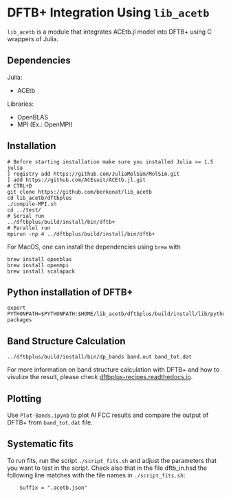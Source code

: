 
# DFTB+ Integration Using `lib_acetb`
`lib_acetb` is a module that integrates ACEtb.jl model into DFTB+ using C wrappers of Julia.

## Dependencies

Julia:
- ACEtb

Libraries:
- OpenBLAS
- MPI (Ex.: OpenMPI)

## Installation

```
# Before starting installation make sure you installed Julia >= 1.5
julia
] registry add https://github.com/JuliaMolSim/MolSim.git
] add https://github.com/ACEsuit/ACEtb.jl.git
# CTRL+D
git clone https://github.com/berkonat/lib_acetb
cd lib_acetb/dftbplus
./compile-MPI.sh
cd ../test/
# Serial run
../dftbplus/build/install/bin/dftb+
# Parallel run
mpirun -np 4 ../dftbplus/build/install/bin/dftb+
```

For MacOS, one can install the dependencies using `brew` with
```
brew install openblas
brew install openmpi
brew install scalapack
```

## Python installation of DFTB+

```
export PYTHONPATH=$PYTHONPATH:$HOME/lib_acetb/dftbplus/build/install/lib/python3.9/site-packages
```

## Band Structure Calculation

```
../dftbplus/build/install/bin/dp_bands band.out band_tot.dat
```

For more information on band structure calculation with DFTB+ and how to visulize the result, please check [dftbplus-recipes.readthedocs.io](https://dftbplus-recipes.readthedocs.io/en/latest/basics/bandstruct.html).

## Plotting

Use `Plot-Bands.ipynb` to plot Al FCC results and compare the output of DFTB+ from `band_tot.dat` file.

## Systematic fits

To run fits, run the script `./script_fits.sh` and adjust the parameters that you want to test in the script.
Check also that in the file dftb_in.hsd the following line matches with the file names in `./script_fits.sh`:
```
    Suffix = ".acetb.json"
```

